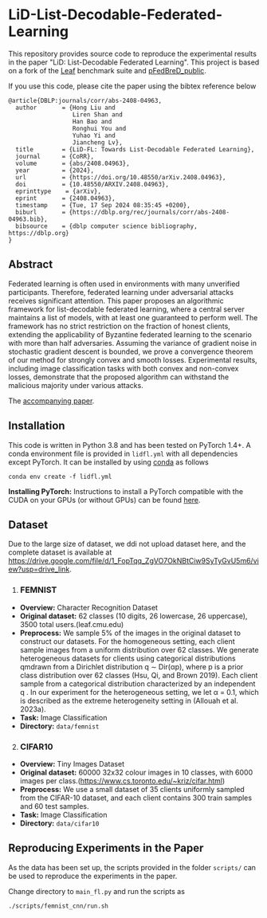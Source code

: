 # LiD-List-Decodable-Federated-Learning

This repository provides source code to reproduce the experimental results in the paper "LiD: List-Decodable Federated Learning". This project is based on a fork of the [Leaf](leaf.cmu.edu) benchmark suite and [pFedBreD_public](https://github.com/BDeMo/pFedBreD_public).

If you use this code, please cite the paper using the bibtex reference below

```
@article{DBLP:journals/corr/abs-2408-04963,
  author       = {Hong Liu and
                  Liren Shan and
                  Han Bao and
                  Ronghui You and
                  Yuhao Yi and
                  Jiancheng Lv},
  title        = {LiD-FL: Towards List-Decodable Federated Learning},
  journal      = {CoRR},
  volume       = {abs/2408.04963},
  year         = {2024},
  url          = {https://doi.org/10.48550/arXiv.2408.04963},
  doi          = {10.48550/ARXIV.2408.04963},
  eprinttype    = {arXiv},
  eprint       = {2408.04963},
  timestamp    = {Tue, 17 Sep 2024 08:35:45 +0200},
  biburl       = {https://dblp.org/rec/journals/corr/abs-2408-04963.bib},
  bibsource    = {dblp computer science bibliography, https://dblp.org}
}
```

Abstract
-----------------
Federated learning is often used in environments with many unverified participants. Therefore, federated learning under adversarial attacks receives significant attention. This paper proposes an algorithmic framework for list-decodable federated learning, where a central server maintains a list of models, with at least one guaranteed to perform well. The framework has no strict restriction on the fraction of honest clients, extending the applicability of Byzantine federated learning to the scenario with more than half adversaries. Assuming the variance of gradient noise in stochastic gradient descent is bounded, we prove a convergence theorem of our method for strongly convex and smooth losses. Experimental results, including image classification tasks with both convex and non-convex losses, demonstrate that the proposed algorithm can withstand the malicious majority under various attacks.

The [accompanying paper](https://arxiv.org/abs/2408.04963).


Installation                                                                                                                   
-----------------
This code is written in Python 3.8 and has been tested on PyTorch 1.4+.
A conda environment file is provided in `lidfl.yml` with all dependencies except PyTorch. 
It can be installed by using [conda](https://docs.conda.io/projects/conda/en/latest/user-guide/tasks/manage-environments.html#creating-an-environment-from-an-environment-yml-file)
as follows

```
conda env create -f lidfl.yml 
```

**Installing PyTorch:** Instructions to install a PyTorch compatible with the CUDA on your GPUs (or without GPUs) can be found [here](https://pytorch.org/get-started/locally/).


Dataset
-----------
Due to the large size of dataset, we ddi not upload dataset here, and the complete dataset is available at 
https://drive.google.com/file/d/1_FopTqq_ZgVO7OkNBtCiw9SyTyGvU5m6/view?usp=drive_link.
1. ### FEMNIST 

  * **Overview:** Character Recognition Dataset
  * **Original dataset:** 62 classes (10 digits, 26 lowercase, 26 uppercase), 3500 total users.(leaf.cmu.edu)
  * **Preprocess:** We sample 5% of the images in the original dataset to construct our datasets. For the homogeneous setting, each client sample images from a uniform distribution over 62 classes.   We generate heterogeneous datasets for clients using categorical distributions qmdrawn from a Dirichlet distribution q ∼ Dir(αp), where p is a prior class distribution over 62 classes (Hsu, Qi, and Brown 2019). Each client sample from a categorical distribution characterized by an independent q . In our experiment for the heterogeneous setting, we let α = 0.1, which is described as the extreme heterogeneity setting in (Allouah et al. 2023a).
  * **Task:** Image Classification
  * **Directory:** ```data/femnist``` 

2. ### CIFAR10

  * **Overview:** Tiny Images Dataset
  * **Original dataset:** 60000 32x32 colour images in 10 classes, with 6000 images per class.(https://www.cs.toronto.edu/~kriz/cifar.html)
  * **Preprocess:** We use a small dataset of 35 clients uniformly sampled from the CIFAR-10 dataset, and each client contains 300 train samples and 60 test samples.
  * **Task:** Image Classification
  * **Directory:** ```data/cifar10``` 


Reproducing Experiments in the Paper
-------------------------------------

As the data has been set up, the scripts provided in the folder ```scripts/``` can be used 
to reproduce the experiments in the paper.

Change directory to ```main_fl.py``` and run the scripts as 
```
./scripts/femnist_cnn/run.sh  
```
